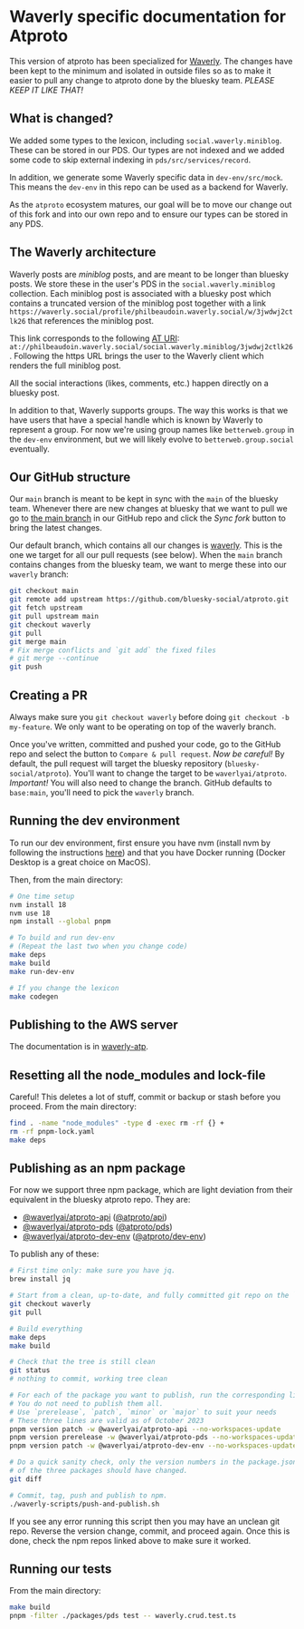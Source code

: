 # Waverly specific documentation for Atproto

This version of atproto has been specialized for [Waverly](https://waverly.social). The changes have been kept to the minimum and isolated in outside files so as to make it easier to pull any change to atproto done by the bluesky team. *PLEASE KEEP IT LIKE THAT!*

## What is changed?

We added some types to the lexicon, including `social.waverly.miniblog`. These can be stored in our PDS. Our types are not indexed and we added some code to skip external indexing in `pds/src/services/record`.

In addition, we generate some Waverly specific data in `dev-env/src/mock`. This means the `dev-env` in this repo can be used as a backend for Waverly.

As the `atproto` ecosystem matures, our goal will be to move our change out of this fork and into our own repo and to ensure our types can be stored in any PDS.

## The Waverly architecture

Waverly posts are *miniblog* posts, and are meant to be longer than bluesky posts. We store these in the user's PDS in the `social.waverly.miniblog` collection. Each miniblog post is associated with a bluesky post which contains a truncated version of the miniblog post together with a link `https://waverly.social/profile/philbeaudoin.waverly.social/w/3jwdwj2ctlk26` that references the miniblog post.

This link corresponds to the following [AT URI](https://atproto.com/specs/at-uri-scheme): `at://philbeaudoin.waverly.social/social.waverly.miniblog/3jwdwj2ctlk26`. Following the https URL brings the user to the Waverly client which renders the full miniblog post.

All the social interactions (likes, comments, etc.) happen directly on a bluesky post.

In addition to that, Waverly supports groups. The way this works is that we have users that have a special handle which is known by Waverly to represent a group. For now we're using group names like `betterweb.group` in the `dev-env` environment, but we will likely evolve to `betterweb.group.social` eventually.

## Our GitHub structure

Our `main` branch is meant to be kept in sync with the `main` of the bluesky team. Whenever there are new changes at bluesky that we want to pull we go to [the main branch](https://github.com/waverlyai/atproto/tree/main) in our GitHub repo and click the *Sync fork* button to bring the latest changes.

Our default branch, which contains all our changes is [waverly](https://github.com/waverlyai/atproto/tree/waverly). This is the one we target for all our pull requests (see below). When the `main` branch contains changes from the bluesky team, we want to merge these into our `waverly` branch:

```sh
git checkout main
git remote add upstream https://github.com/bluesky-social/atproto.git
git fetch upstream
git pull upstream main
git checkout waverly
git pull
git merge main
# Fix merge conflicts and `git add` the fixed files
# git merge --continue
git push
```

## Creating a PR

Always make sure you `git checkout waverly` before doing `git checkout -b my-feature`. We only want to be operating on top of the waverly branch.

Once you've written, committed and pushed your code, go to the GitHub repo and select the button to `Compare & pull request`. *Now be careful!* By default, the pull request will target the bluesky repository (`bluesky-social/atproto`). You'll want to change the target to be `waverlyai/atproto`. *Important!* You will also need to change the branch. GitHub defaults to `base:main`, you'll need to pick the `waverly` branch.

## Running the dev environment

To run our dev environment, first ensure you have nvm (install nvm by following the instructions [here](https://github.com/nvm-sh/nvm#installing-and-updating)) and that you have Docker running (Docker Desktop is a great choice on MacOS).

Then, from the main directory:
```sh
# One time setup
nvm install 18
nvm use 18
npm install --global pnpm

# To build and run dev-env
# (Repeat the last two when you change code)
make deps
make build
make run-dev-env

# If you change the lexicon
make codegen

```

## Publishing to the AWS server

The documentation is in [waverly-atp](./waverly-atp/README.md).

## Resetting all the node_modules and lock-file

Careful! This deletes a lot of stuff, commit or backup or stash before you proceed. From the main directory:

```sh
find . -name "node_modules" -type d -exec rm -rf {} +
rm -rf pnpm-lock.yaml
make deps
```

## Publishing as an npm package

For now we support three npm package, which are light deviation from their equivalent in the bluesky atproto repo. They are:

- [@waverlyai/atproto-api](https://www.npmjs.com/package/@waverlyai/atproto-api) ([@atproto/api](https://www.npmjs.com/package/@atproto/api))
- [@waverlyai/atproto-pds](https://www.npmjs.com/package/@waverlyai/atproto-pds) ([@atproto/pds](https://www.npmjs.com/package/@atproto/pds))
- [@waverlyai/atproto-dev-env](https://www.npmjs.com/package/@waverlyai/atproto-dev-env) ([@atproto/dev-env](https://www.npmjs.com/package/@atproto/dev-env))

To publish any of these:

```sh
# First time only: make sure you have jq.
brew install jq

# Start from a clean, up-to-date, and fully committed git repo on the `waverly` branch.
git checkout waverly
git pull

# Build everything
make deps
make build

# Check that the tree is still clean
git status
# nothing to commit, working tree clean

# For each of the package you want to publish, run the corresponding line.
# You do not need to publish them all.
# Use `prerelease`, `patch`, `minor` or `major` to suit your needs 
# These three lines are valid as of October 2023
pnpm version patch -w @waverlyai/atproto-api --no-workspaces-update
pnpm version prerelease -w @waverlyai/atproto-pds --no-workspaces-update
pnpm version patch -w @waverlyai/atproto-dev-env --no-workspaces-update

# Do a quick sanity check, only the version numbers in the package.json
# of the three packages should have changed.
git diff

# Commit, tag, push and publish to npm.
./waverly-scripts/push-and-publish.sh
```

If you see any error running this script then you may have an unclean git repo. Reverse the version change, commit, and proceed again. Once this is done, check the npm repos linked above to make sure it worked.

## Running our tests

From the main directory:

```sh
make build
pnpm -filter ./packages/pds test -- waverly.crud.test.ts
```
